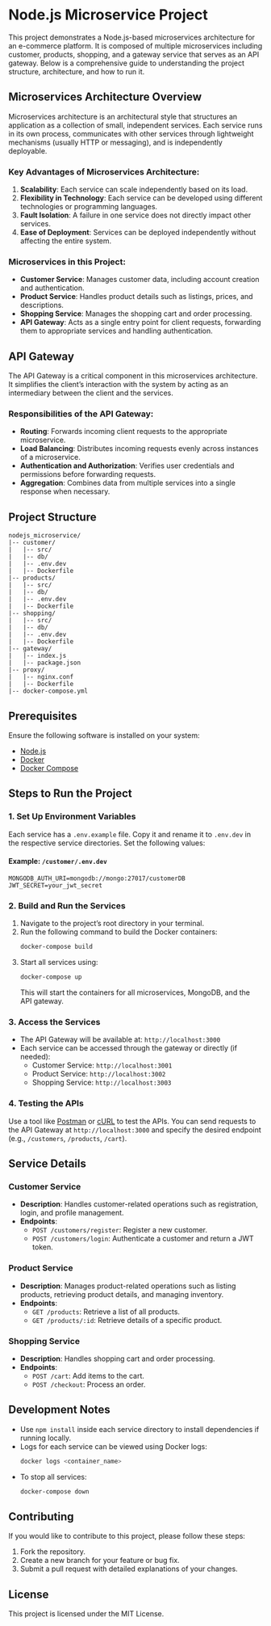 # Node.js Microservice Project

This project demonstrates a Node.js-based microservices architecture for an e-commerce platform. It is composed of multiple microservices including customer, products, shopping, and a gateway service that serves as an API gateway. Below is a comprehensive guide to understanding the project structure, architecture, and how to run it.

## **Microservices Architecture Overview**
Microservices architecture is an architectural style that structures an application as a collection of small, independent services. Each service runs in its own process, communicates with other services through lightweight mechanisms (usually HTTP or messaging), and is independently deployable.

### **Key Advantages of Microservices Architecture:**
1. **Scalability**: Each service can scale independently based on its load.
2. **Flexibility in Technology**: Each service can be developed using different technologies or programming languages.
3. **Fault Isolation**: A failure in one service does not directly impact other services.
4. **Ease of Deployment**: Services can be deployed independently without affecting the entire system.

### **Microservices in this Project:**
- **Customer Service**: Manages customer data, including account creation and authentication.
- **Product Service**: Handles product details such as listings, prices, and descriptions.
- **Shopping Service**: Manages the shopping cart and order processing.
- **API Gateway**: Acts as a single entry point for client requests, forwarding them to appropriate services and handling authentication.

## **API Gateway**
The API Gateway is a critical component in this microservices architecture. It simplifies the client’s interaction with the system by acting as an intermediary between the client and the services.

### **Responsibilities of the API Gateway:**
- **Routing**: Forwards incoming client requests to the appropriate microservice.
- **Load Balancing**: Distributes incoming requests evenly across instances of a microservice.
- **Authentication and Authorization**: Verifies user credentials and permissions before forwarding requests.
- **Aggregation**: Combines data from multiple services into a single response when necessary.

## **Project Structure**
```
nodejs_microservice/
|-- customer/
|   |-- src/
|   |-- db/
|   |-- .env.dev
|   |-- Dockerfile
|-- products/
|   |-- src/
|   |-- db/
|   |-- .env.dev
|   |-- Dockerfile
|-- shopping/
|   |-- src/
|   |-- db/
|   |-- .env.dev
|   |-- Dockerfile
|-- gateway/
|   |-- index.js
|   |-- package.json
|-- proxy/
|   |-- nginx.conf
|   |-- Dockerfile
|-- docker-compose.yml
```

## **Prerequisites**
Ensure the following software is installed on your system:
- [Node.js](https://nodejs.org/)
- [Docker](https://www.docker.com/)
- [Docker Compose](https://docs.docker.com/compose/)

## **Steps to Run the Project**

### **1. Set Up Environment Variables**
Each service has a `.env.example` file. Copy it and rename it to `.env.dev` in the respective service directories. Set the following values:

#### **Example: `/customer/.env.dev`**
```env
MONGODB_AUTH_URI=mongodb://mongo:27017/customerDB
JWT_SECRET=your_jwt_secret
```

### **2. Build and Run the Services**
1. Navigate to the project’s root directory in your terminal.
2. Run the following command to build the Docker containers:
   ```bash
   docker-compose build
   ```
3. Start all services using:
   ```bash
   docker-compose up
   ```
   This will start the containers for all microservices, MongoDB, and the API gateway.

### **3. Access the Services**
- The API Gateway will be available at: `http://localhost:3000`
- Each service can be accessed through the gateway or directly (if needed):
  - Customer Service: `http://localhost:3001`
  - Product Service: `http://localhost:3002`
  - Shopping Service: `http://localhost:3003`

### **4. Testing the APIs**
Use a tool like [Postman](https://www.postman.com/) or [cURL](https://curl.se/) to test the APIs. You can send requests to the API Gateway at `http://localhost:3000` and specify the desired endpoint (e.g., `/customers`, `/products`, `/cart`).

## **Service Details**

### **Customer Service**
- **Description**: Handles customer-related operations such as registration, login, and profile management.
- **Endpoints**:
  - `POST /customers/register`: Register a new customer.
  - `POST /customers/login`: Authenticate a customer and return a JWT token.

### **Product Service**
- **Description**: Manages product-related operations such as listing products, retrieving product details, and managing inventory.
- **Endpoints**:
  - `GET /products`: Retrieve a list of all products.
  - `GET /products/:id`: Retrieve details of a specific product.

### **Shopping Service**
- **Description**: Handles shopping cart and order processing.
- **Endpoints**:
  - `POST /cart`: Add items to the cart.
  - `POST /checkout`: Process an order.

## **Development Notes**
- Use `npm install` inside each service directory to install dependencies if running locally.
- Logs for each service can be viewed using Docker logs:
  ```bash
  docker logs <container_name>
  ```
- To stop all services:
  ```bash
  docker-compose down
  ```

## **Contributing**
If you would like to contribute to this project, please follow these steps:
1. Fork the repository.
2. Create a new branch for your feature or bug fix.
3. Submit a pull request with detailed explanations of your changes.

## **License**
This project is licensed under the MIT License.

